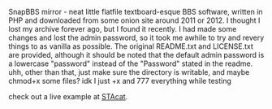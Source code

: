 SnapBBS mirror - neat little flatfile textboard-esque BBS software, 
written in PHP and downloaded from some onion site around 2011 or 2012.
I thought I lost my archive forever ago, but I found it recently. I had 
made some changes and lost the admin password, so it took me awhile to 
try and revery things to as vanilla as possible. The original README.txt 
and LICENSE.txt are provided, although it should be noted that the 
default admin password is a lowercase "password" instead of the 
"Password" stated in the readme.
uhh, other than that, just make sure the directory is writable, and 
maybe chmod+x some files? idk I just +x and 777 everything while testing

check out a live example at [STAcat](http://stacat.cf/bbs/ "STAcat").
